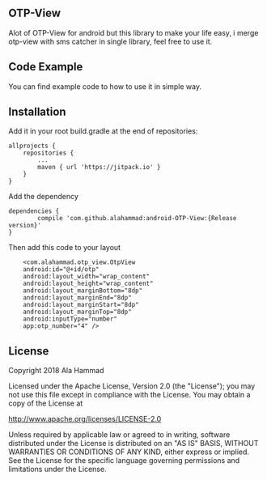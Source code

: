 ## OTP-View
Alot of OTP-View for android but this library to make your life easy, i merge otp-view with sms catcher in single library, feel free to use it.

## Code Example
You can find example code to how to use it in simple way.

## Installation
Add it in your root build.gradle at the end of repositories:

	allprojects {
		repositories {
			...
			maven { url 'https://jitpack.io' }
		}
	}

Add the dependency

	dependencies {
	        compile 'com.github.alahammad:android-OTP-View:{Release version}'
	}

Then add this code to your layout

        <com.alahammad.otp_view.OtpView
        android:id="@+id/otp"
        android:layout_width="wrap_content"
        android:layout_height="wrap_content"
        android:layout_marginBottom="8dp"
        android:layout_marginEnd="8dp"
        android:layout_marginStart="8dp"
        android:layout_marginTop="8dp"
        android:inputType="number"
        app:otp_number="4" />

## License
Copyright 2018 Ala Hammad

Licensed under the Apache License, Version 2.0 (the "License");
you may not use this file except in compliance with the License.
You may obtain a copy of the License at

   http://www.apache.org/licenses/LICENSE-2.0

Unless required by applicable law or agreed to in writing, software
distributed under the License is distributed on an "AS IS" BASIS,
WITHOUT WARRANTIES OR CONDITIONS OF ANY KIND, either express or implied.
See the License for the specific language governing permissions and
limitations under the License.

